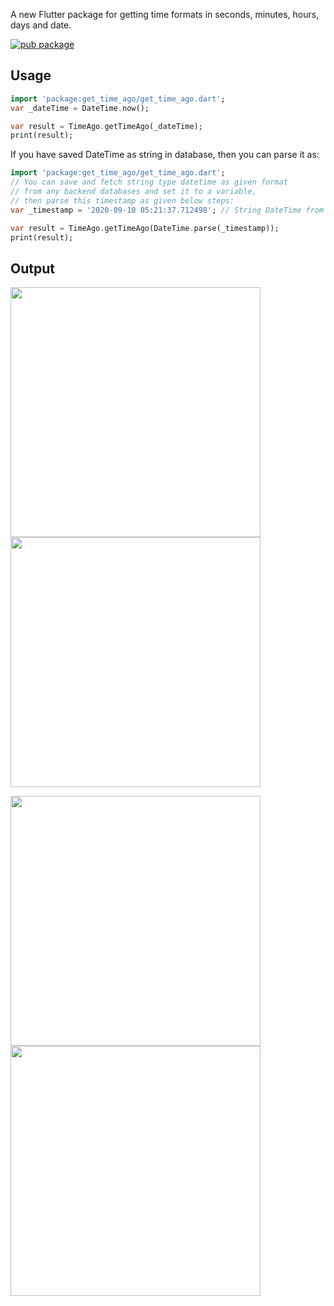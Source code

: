 A new Flutter package for getting time formats in seconds, minutes, hours, days and date.

[![pub package](https://img.shields.io/pub/v/get_time_ago.svg)][pub]

## Usage

```dart
import 'package:get_time_ago/get_time_ago.dart';
var _dateTime = DateTime.now();

var result = TimeAgo.getTimeAgo(_dateTime);
print(result);
```

If you have saved DateTime as string in database, then you can parse it as:

```dart
import 'package:get_time_ago/get_time_ago.dart';
// You can save and fetch string type datetime as given format 
// from any backend databases and set it to a variable, 
// then parse this timestamp as given below steps:
var _timestamp = '2020-09-10 05:21:37.712498'; // String DateTime from backend.

var result = TimeAgo.getTimeAgo(DateTime.parse(_timestamp));
print(result);
```

## Output

 [<img width="400px" src="https://github.com/nixrajput/get-time-ago/blob/master/get_time_ago_1.jpg">][pub]
 [<img width="400px" src="https://github.com/nixrajput/get-time-ago/blob/master/get_time_ago_2.jpg">][pub]
 
 [<img width="400px" src="https://github.com/nixrajput/get-time-ago/blob/master/get_time_ago_3.jpg">][pub]
 [<img width="400px" src="https://github.com/nixrajput/get-time-ago/blob/master/get_time_ago_4.jpg">][pub]


[pub]: https://pub.dev/packages/get_time_ago

